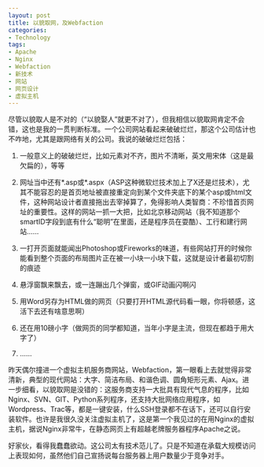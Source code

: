 ```yaml
---
layout: post
title: 以貌取网，及Webfaction
categories:
- Technology
tags:
- Apache
- Nginx
- Webfaction
- 新技术
- 网站
- 网页设计
- 虚拟主机
---
```


尽管以貌取人是不对的（“以貌娶人”就更不对了），但我相信以貌取网肯定不会错，这也是我的一贯判断标准。一个公司网站看起来破破烂烂，那这个公司估计也不咋地，尤其是跟网络有关的公司。我说的破破烂烂包括：



	
  1. 一般意义上的破破烂烂，比如元素对不齐，图片不清晰，英文用宋体（这是最欠扁的），等等

	
  2. 网址当中还有*.asp或*.aspx（ASP这种微软烂技术加上了X还是烂技术），尤其不能容忍的是首页地址被直接重定向到某个文件夹底下的某个asp或html文件，这种网站设计者直接拖出去宰掉算了，免得影响人类智商：不珍惜首页网址的重要性。这样的网站一抓一大把，比如北京移动网站（我不知道那个smartID字段到底有什么“聪明”在里面，还是程序员在耍酷）、工行和建行网站……

	
  3. 一打开页面就能闻出Photoshop或Fireworks的味道，有些网站打开的时候你能看到整个页面的布局图片正在被一小块一小块下载，这就是设计者最初切割的痕迹

	
  4. 悬浮窗飘来飘去，或一连蹦出几个弹窗，或GIF动画闪啊闪

	
  5. 用Word另存为HTML做的网页（只要打开HTML源代码看一眼，你将顿感，这活下去还有啥意思啊）

	
  6. 还在用10磅小字（做网页的同学都知道，当年小字是主流，但现在都趋于用大字了）

	
  7. ……


昨天偶尔撞进一个虚拟主机服务商网站，Webfaction，第一眼看上去就觉得非常清新，典型的现代网站：大字、简洁布局、和谐色调、圆角矩形元素、Ajax。进一步细看，以貌取网是没错的：这服务商支持一大批具有现代气息的程序，比如Nginx、SVN、GIT、Python系列程序，还支持大批网络应用程序，如Wordpress、Trac等，都是一键安装，什么SSH登录都不在话下，还可以自行安装软件。也许是我很久没关注虚拟主机了，这是第一个我见过的在用Nginx的虚拟主机，据说Nginx非常牛，在静态网页上有超越老牌服务器程序Apache之说。

好家伙，看得我蠢蠢欲动。这公司太有技术范儿了。只是不知道在承载大规模访问上表现如何，虽然他们自己宣扬说每台服务器上用户数量少于竞争对手。
